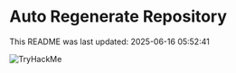 # Auto Regenerate Repository

This README was last updated: 2025-06-16 05:52:41

 ![TryHackMe](https://tryhackme.com/badge/533634)